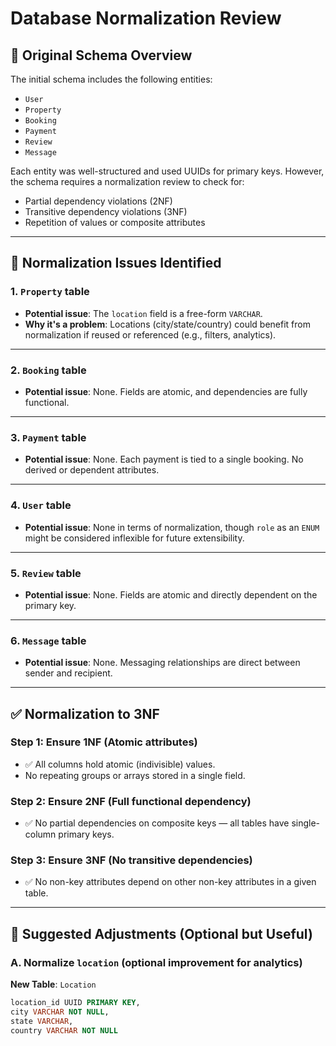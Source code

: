 # Database Normalization Review

## 🧱 Original Schema Overview

The initial schema includes the following entities:

- `User`
- `Property`
- `Booking`
- `Payment`
- `Review`
- `Message`

Each entity was well-structured and used UUIDs for primary keys. However, the schema requires a normalization review to check for:

- Partial dependency violations (2NF)
- Transitive dependency violations (3NF)
- Repetition of values or composite attributes

---

## 🧐 Normalization Issues Identified

### 1. `Property` table
- **Potential issue**: The `location` field is a free-form `VARCHAR`.
- **Why it's a problem**: Locations (city/state/country) could benefit from normalization if reused or referenced (e.g., filters, analytics).

---

### 2. `Booking` table
- **Potential issue**: None. Fields are atomic, and dependencies are fully functional.

---

### 3. `Payment` table
- **Potential issue**: None. Each payment is tied to a single booking. No derived or dependent attributes.

---

### 4. `User` table
- **Potential issue**: None in terms of normalization, though `role` as an `ENUM` might be considered inflexible for future extensibility.

---

### 5. `Review` table
- **Potential issue**: None. Fields are atomic and directly dependent on the primary key.

---

### 6. `Message` table
- **Potential issue**: None. Messaging relationships are direct between sender and recipient.

---

## ✅ Normalization to 3NF

### Step 1: Ensure 1NF (Atomic attributes)
- ✅ All columns hold atomic (indivisible) values.
- No repeating groups or arrays stored in a single field.

### Step 2: Ensure 2NF (Full functional dependency)
- ✅ No partial dependencies on composite keys — all tables have single-column primary keys.

### Step 3: Ensure 3NF (No transitive dependencies)
- ✅ No non-key attributes depend on other non-key attributes in a given table.

---

## 🔧 Suggested Adjustments (Optional but Useful)

### A. Normalize `location` (optional improvement for analytics)

**New Table**: `Location`
```sql
location_id UUID PRIMARY KEY,
city VARCHAR NOT NULL,
state VARCHAR,
country VARCHAR NOT NULL
